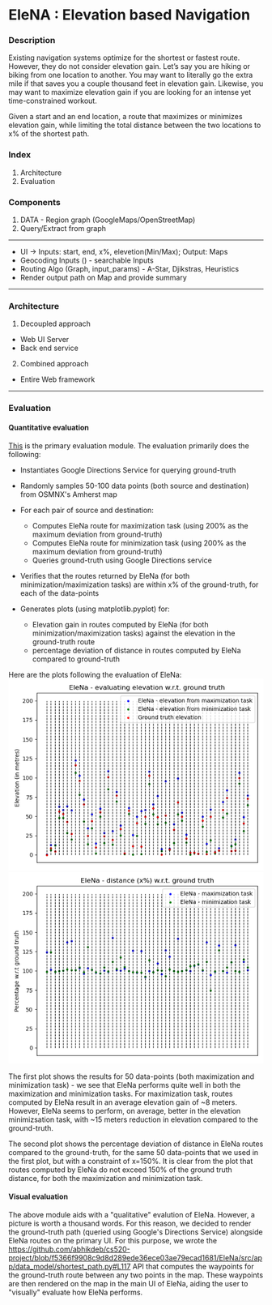 # EleNA : Elevation based Navigation

### Description

Existing navigation systems optimize for the shortest or fastest route. 
However, they do not consider elevation gain. 
Let’s say you are hiking or biking from one location to another. 
You may want to literally go the extra mile if that saves you a couple thousand feet in elevation gain. 
Likewise, you may want to maximize elevation gain if you are looking for an intense yet time-constrained workout.


Given a start and an end location, a route that maximizes or minimizes elevation gain, 
while limiting the total distance between the two locations to x% of the shortest path.


### Index

1. Architecture
2. Evaluation

### Components

1. DATA - Region graph (GoogleMaps/OpenStreetMap)
2. Query/Extract from graph

--------------------------------------------------------


- UI -> Inputs: start, end, x%, elevetion(Min/Max); Output: Maps
- Geocoding Inputs () - searchable Inputs
- Routing Algo (Graph, input_params) - A-Star, Djikstras, Heuristics
- Render output path on Map and provide summary


--------------------------------------------------------

### Architecture

1. Decoupled approach
  - Web UI Server
  - Back end service


2. Combined approach
  - Entire Web framework

--------------------------------------------------------

### Evaluation
#### Quantitative evaluation
[This](https://github.com/abhikdeb/cs520-project/blob/e3c0245709bdfb7268acf376be080052d0709600/EleNa/src/test/test_x_percent.py#L1) is the primary evaluation module.
The evaluation primarily does the following:
- Instantiates Google Directions Service for querying ground-truth
- Randomly samples 50-100 data points (both source and destination) from OSMNX's Amherst map
- For each pair of source and destination:
  - Computes EleNa route for maximization task (using 200% as the maximum deviation from ground-truth)
  - Computes EleNa route for minimization task (using 200% as the maximum deviation from ground-truth)
  - Queries ground-truth using Google Directions service
  
- Verifies that the routes returned by EleNa (for both minimization/maximization tasks) are within x% of the ground-truth, for each of the data-points
- Generates plots (using matplotlib.pyplot) for:
  - Elevation gain in routes computed by EleNa (for both minimization/maximization tasks) against the elevation in the ground-truth route
  - percentage deviation of distance in routes computed by EleNa compared to ground-truth

Here are the plots following the evaluation of EleNa:
![Plot 1](https://github.com/abhikdeb/cs520-project/blob/dev/EleNa/images/elevation_plot.png)
![Plot 2](https://github.com/abhikdeb/cs520-project/blob/dev/EleNa/images/percentage_deviation_plot.png)

The first plot shows the results for 50 data-points (both maximization and minimization task) - we see that EleNa performs quite well in both the maximization and minimization tasks. For maximization task, routes computed by EleNa result in an average elevation gain of ~8 meters. However, EleNa seems to perform, on average, better in the elevation minimizsation task, with ~15 meters reduction in elevation compared to the ground-truth.

The second plot shows the percentage deviation of distance in EleNa routes compared to the ground-truth, for the same 50 data-points that we used in the first plot, but with a constraint of x=150%. It is clear from the plot that routes computed by EleNa do not exceed 150% of the ground truth distance, for both the maximization and minimization task.

#### Visual evaluation
The above module aids with a "qualitative" evalution of EleNa. However, a picture is worth a thousand words. For this reason, we decided to render the ground-truth path (queried using Google's Directions Service) alongside EleNa routes on the primary UI. For this purpose, we wrote the https://github.com/abhikdeb/cs520-project/blob/f5366f9908c9d8d289ede36ece03ae79ecad1681/EleNa/src/app/data_model/shortest_path.py#L117 API that computes the waypoints for the ground-truth route between any two points in the map. These waypoints are then rendered on the map in the main UI of EleNa, aiding the user to "visually" evaluate how EleNa performs.
